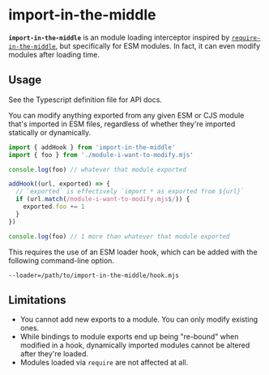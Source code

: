 # import-in-the-middle

**`import-in-the-middle`** is an module loading interceptor inspired by
[`require-in-the-middle`](https://npm.im/require-in-the-middle), but
specifically for ESM modules. In fact, it can even modify modules after loading
time.

## Usage

See the Typescript definition file for API docs.

You can modify anything exported from any given ESM or CJS module that's
imported in ESM files, regardless of whether they're imported statically or
dynamically.

```js
import { addHook } from 'import-in-the-middle'
import { foo } from './module-i-want-to-modify.mjs'

console.log(foo) // whatever that module exported

addHook((url, exported) => {
  // `exported` is effectively `import * as exported from ${url}`
  if (url.match(/module-i-want-to-modify.mjs$/)) {
    exported.foo += 1
  }
})

console.log(foo) // 1 more than whatever that module exported
```

This requires the use of an ESM loader hook, which can be added with the following
command-line option.

```
--loader=/path/to/import-in-the-middle/hook.mjs
```

## Limitations

* You cannot add new exports to a module. You can only modify existing ones.
* While bindings to module exports end up being "re-bound" when modified in a
  hook, dynamically imported modules cannot be altered after they're loaded.
* Modules loaded via `require` are not affected at all.
